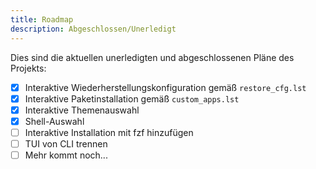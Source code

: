 ```yaml
---
title: Roadmap
description: Abgeschlossen/Unerledigt
---
```


Dies sind die aktuellen unerledigten und abgeschlossenen Pläne des Projekts:

- [x] Interaktive Wiederherstellungskonfiguration gemäß `restore_cfg.lst`
- [x] Interaktive Paketinstallation gemäß `custom_apps.lst`
- [x] Interaktive Themenauswahl
- [x] Shell-Auswahl
- [ ] Interaktive Installation mit fzf hinzufügen
- [ ] TUI von CLI trennen
- [ ] Mehr kommt noch...
